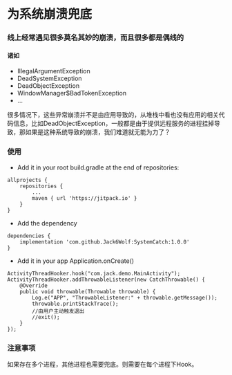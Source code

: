 # 为系统崩溃兜底
### 线上经常遇见很多莫名其妙的崩溃，而且很多都是偶线的
#### 诸如
- IllegalArgumentException
- DeadSystemException
- DeadObjectException
- WindowManager$BadTokenException
- ...

很多情况下，这些异常崩溃并不是由应用导致的，从堆栈中看也没有应用的相关代码信息，比如DeadObjectException，一般都是由于提供远程服务的进程挂掉导致，那如果是这种系统导致的崩溃，我们难道就无能为力了？

### 使用

- Add it in your root build.gradle at the end of repositories:

```
allprojects {
    repositories {
        ...
        maven { url 'https://jitpack.io' }
    }
}
```
- Add the dependency
```
dependencies {
    implementation 'com.github.Jack6Wolf:SystemCatch:1.0.0'
}
```

- Add it in your app Application.onCreate()
```
ActivityThreadHooker.hook("com.jack.demo.MainActivity");
ActivityThreadHooker.addThrowableListener(new CatchThrowable() {
    @Override
    public void throwable(Throwable throwable) {
        Log.e("APP", "ThrowableListener:" + throwable.getMessage());
        throwable.printStackTrace();
        //由用户主动触发退出
        //exit();
    }
});
```
### 注意事项

如果存在多个进程，其他进程也需要兜底。则需要在每个进程下Hook。